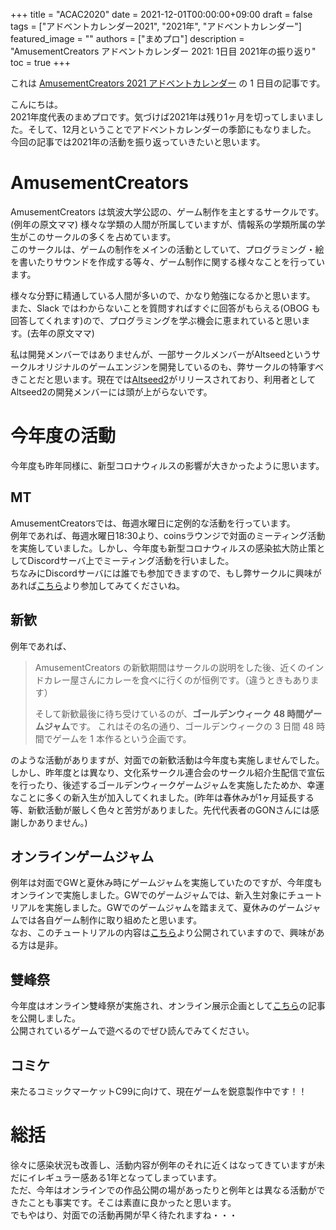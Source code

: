 +++
title =  "ACAC2020"
date = 2021-12-01T00:00:00+09:00
draft = false
tags = ["アドベントカレンダー2021", "2021年", "アドベントカレンダー"]
featured_image = ""
authors = ["まめプロ"]
description = "AmusementCreators アドベントカレンダー 2021: 1日目 2021年の振り返り"
toc = true
+++

これは [AmusementCreators 2021 アドベントカレンダー](https://adventar.org/calendars/6940) の 1 日目の記事です。

こんにちは。  
2021年度代表のまめプロです。気づけば2021年は残り1ヶ月を切ってしまいました。そして、12月ということでアドベントカレンダーの季節にもなりました。  
今回の記事では2021年の活動を振り返っていきたいと思います。

# AmusementCreators

AmusementCreators は筑波大学公認の、ゲーム制作を主とするサークルです。(例年の原文ママ)
様々な学類の人間が所属していますが、情報系の学類所属の学生がこのサークルの多くを占めています。  
このサークルは、ゲームの制作をメインの活動としていて、プログラミング・絵を書いたりサウンドを作成する等々、ゲーム制作に関する様々なことを行っています。  

様々な分野に精通している人間が多いので、かなり勉強になるかと思います。  
また、Slack ではわからないことを質問すればすぐに回答がもらえる(OBOG も回答してくれます)ので、プログラミングを学ぶ機会に恵まれていると思います。(去年の原文ママ)

私は開発メンバーではありませんが、一部サークルメンバーがAltseedというサークルオリジナルのゲームエンジンを開発しているのも、弊サークルの特筆すべきことだと思います。現在では[Altseed2](http://altseed.github.io/index.html)がリリースされており、利用者としてAltseed2の開発メンバーには頭が上がらないです。

# 今年度の活動

今年度も昨年同様に、新型コロナウィルスの影響が大きかったように思います。

## MT

AmusementCreatorsでは、毎週水曜日に定例的な活動を行っています。  
例年であれば、毎週水曜日18:30より、coinsラウンジで対面のミーティング活動を実施していました。しかし、今年度も新型コロナウィルスの感染拡大防止策としてDiscordサーバ上でミーティング活動を行いました。  
ちなみにDiscordサーバには誰でも参加できますので、もし弊サークルに興味があれば[こちら](https://t.co/wxUXQaohT7?amp=1)より参加してみてくださいね。

## 新歓

例年であれば、

> AmusementCreators の新歓期間はサークルの説明をした後、近くのインドカレー屋さんにカレーを食べに行くのが恒例です。（違うときもあります）
>
> そして新歓最後に待ち受けているのが、**ゴールデンウィーク 48 時間ゲームジャム**です。
> これはその名の通り、ゴールデンウィークの 3 日間 48 時間でゲームを 1 本作るという企画です。

のような活動がありますが、対面での新歓活動は今年度も実施しませんでした。  
しかし、昨年度とは異なり、文化系サークル連合会のサークル紹介生配信で宣伝を行ったり、後述するゴールデンウィークゲームジャムを実施したためか、幸運なことに多くの新入生が加入してくれました。(昨年は春休みが1ヶ月延長する等、新歓活動が厳しく色々と苦労がありました。先代代表者のGONさんには感謝しかありません。)

## オンラインゲームジャム
例年は対面でGWと夏休み時にゲームジャムを実施していたのですが、今年度もオンラインで実施しました。GWでのゲームジャムでは、新入生対象にチュートリアルを実施しました。GWでのゲームジャムを踏まえて、夏休みのゲームジャムでは各自ゲーム制作に取り組めたと思います。  
なお、このチュートリアルの内容は[こちら](http://altseed.github.io/Tutorials/index.html)より公開されていますので、興味がある方は是非。

## 雙峰祭
今年度はオンライン雙峰祭が実施され、オンライン展示企画として[こちら](https://www.amusement-creators.info/articles/gamejam2021_seika/)の記事を公開しました。  
公開されているゲームで遊べるのでぜひ読んでみてください。

## コミケ
来たるコミックマーケットC99に向けて、現在ゲームを鋭意製作中です！！

# 総括
徐々に感染状況も改善し、活動内容が例年のそれに近くはなってきていますが未だにイレギュラー感ある1年となってしまっています。  
ただ、今年はオンラインでの作品公開の場があったりと例年とは異なる活動ができたことも事実です。そこは素直に良かったと思います。  
でもやはり、対面での活動再開が早く待たれますね・・・